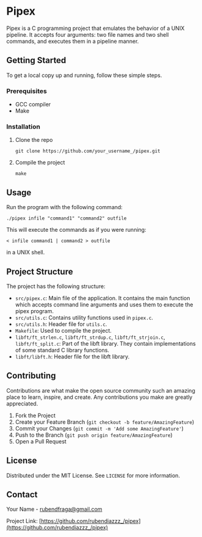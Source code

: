 # Pipex

Pipex is a C programming project that emulates the behavior of a UNIX pipeline. It accepts four arguments: two file names and two shell commands, and executes them in a pipeline manner.

## Getting Started

To get a local copy up and running, follow these simple steps.

### Prerequisites

- GCC compiler
- Make

### Installation

1. Clone the repo
   ```
   git clone https://github.com/your_username_/pipex.git
   ```
2. Compile the project
   ```
   make
   ```

## Usage

Run the program with the following command:
```
./pipex infile "command1" "command2" outfile
```
This will execute the commands as if you were running:
```
< infile command1 | command2 > outfile
```
in a UNIX shell.

## Project Structure

The project has the following structure:

- `src/pipex.c`: Main file of the application. It contains the main function which accepts command line arguments and uses them to execute the pipex program.
- `src/utils.c`: Contains utility functions used in `pipex.c`.
- `src/utils.h`: Header file for `utils.c`.
- `Makefile`: Used to compile the project.
- `libft/ft_strlen.c`, `libft/ft_strdup.c`, `libft/ft_strjoin.c`, `libft/ft_split.c`: Part of the libft library. They contain implementations of some standard C library functions.
- `libft/libft.h`: Header file for the libft library.

## Contributing

Contributions are what make the open source community such an amazing place to learn, inspire, and create. Any contributions you make are greatly appreciated.

1. Fork the Project
2. Create your Feature Branch (`git checkout -b feature/AmazingFeature`)
3. Commit your Changes (`git commit -m 'Add some AmazingFeature'`)
4. Push to the Branch (`git push origin feature/AmazingFeature`)
5. Open a Pull Request

## License

Distributed under the MIT License. See `LICENSE` for more information.

## Contact

Your Name - rubendfraga@gmail.com

Project Link: [https://github.com/rubendiazzz_/pipex](https://github.com/rubendiazzz_/pipex)
